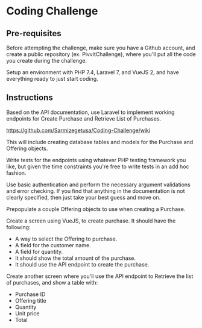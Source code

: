# Coding Challenge

## Pre-requisites

Before attempting the challenge, make sure you have a Github account, and create a public repository (ex. PivvitChallenge), where you'll put all the code you create during the challenge.

Setup an environment with PHP 7.4, Laravel 7, and VueJS 2, and have everything ready to just start coding.

## Instructions

Based on the API documentation, use Laravel to implement working endpoints for Create Purchase and Retrieve List of Purchases.

https://github.com/Sarmizegetusa/Coding-Challenge/wiki

This will include creating database tables and models for the Purchase and Offering objects.

Write tests for the endpoints using whatever PHP testing framework you like, but given the time constraints you're free to write tests in an add hoc fashion.

Use basic authentication and perform the necessary argument validations and error checking. If you find that anything in the documentation is not clearly specified, then just take your best guess and move on.

Prepopulate a couple Offering objects to use when creating a Purchase.

Create a screen using VueJS, to create purchase. It should have the following:

* A way to select the Offering to purchase.
* A field for the customer name.
* A field for quantity.
* It should show the total amount of the purchase.
* It should use the API endpoint to create the purchase.

Create another screen where you'll use the API endpoint to Retrieve the list of purchases, and show a table with:

* Purchase ID
* Offering title
* Quantity
* Unit price
* Total
